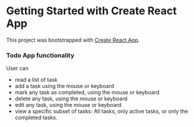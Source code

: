 # Getting Started with Create React App

This project was bootstrapped with [Create React App](https://github.com/facebook/create-react-app).

### Todo App functionality
User can
- read a list of task
- add a task using the mouse or keyboard
- mark any task as completed, using the mouse or keyboard
- delete any task, using the mouse or keyboard
- edit any task, using the mouse or keyboard
- view a specific subset of tasks: All tasks, only active tasks, or only the completed tasks.
